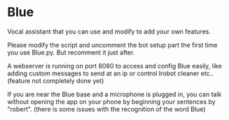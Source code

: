 # Blue
Vocal assistant that you can use and modify to add your own features.

Please modify the script and uncomment the bot setup part the first time you use Blue.py. But recomment it just after.

A webserver is running on port 8080 to access and config Blue easily, like adding custom messages to send at an ip or control Irobot cleaner etc..(feature not completely done yet)

If you are near the Blue base and a microphone is plugged in, you can talk without opening the app on your phone by beginning your sentences by "robert". (there is some issues with the recognition of the word Blue)
